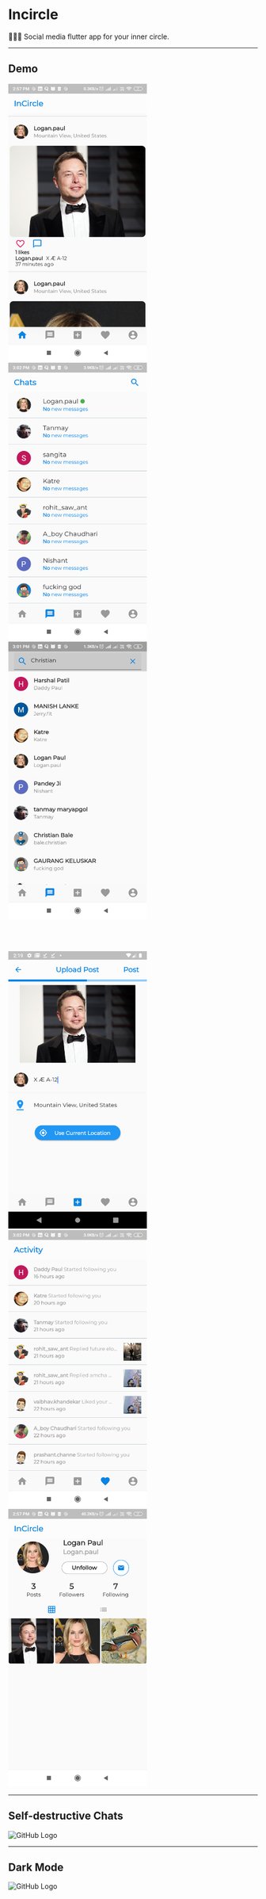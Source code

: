 # Incircle

👩‍👧‍👦 Social media flutter app for your inner circle.

---

## Demo

<p float="left">
  <img src="https://github.com/prashantchanne12/InCircle/blob/master/images/1.png" width="280" />
  &nbsp&nbsp&nbsp&nbsp
  <img src="https://github.com/prashantchanne12/InCircle/blob/master/images/2.png" width="280" />
  &nbsp&nbsp&nbsp&nbsp
  <img src="https://github.com/prashantchanne12/InCircle/blob/master/images/3.png" width="280" />
</p>



<br>
<br>



<p float="left">
  <img src="https://github.com/prashantchanne12/InCircle/blob/master/images/4.png" width="280" />
  &nbsp&nbsp&nbsp&nbsp
  <img src="https://github.com/prashantchanne12/InCircle/blob/master/images/5.png" width="280" />
  &nbsp&nbsp&nbsp&nbsp
  <img src="https://github.com/prashantchanne12/InCircle/blob/master/images/6.png" width="280" />
</p>

***

## Self-destructive Chats

![GitHub Logo](https://github.com/prashantchanne12/InCircle/blob/master/images/chat.gif?raw=true)

***

## Dark Mode

![GitHub Logo](https://github.com/prashantchanne12/InCircle/blob/master/images/blackTheme.gif?raw=true)

